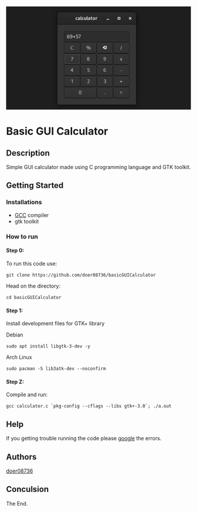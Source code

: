 ![calculator](img/cal.png)

# Basic GUI Calculator

## Description
Simple GUI calculator made using C programming language and GTK toolkit.

## Getting Started
### Installations
* [GCC](https://www.google.com/search?q=cc) compiler
* gtk toolkit

### How to run
#### Step 0:
To run this code use:
```
git clone https://github.com/doer08736/basicGUICalculator
```
Head on the directory:
```
cd basicGUICalculator
```

#### Step 1:
Install development files for GTK+ library

Debian
```
sudo apt install libgtk-3-dev -y
```

Arch Linux
```
sudo pacman -S lib3atk-dev --noconfirm
```

#### Step Z:
Compile and run:
```
gcc calculator.c `pkg-config --cflags --libs gtk+-3.0`; ./a.out
```

## Help
If you getting trouble running the code please [google](https://www.google.com) the errors.

## Authors
[doer08736](https://github.com/doer08736)

## Conculsion
The End.
